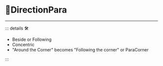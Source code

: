 # 🔻<via>DirectionPara</via>

---

<!-- =================================================== -->
<!-- =================================================== -->
<!-- =================================================== -->
<!-- =================================================== -->
<!-- =================================================== -->
::: details 🛠

- Beside or Following
- Concentric
- "Around the Corner" becomes "Following the corner" or ParaCorner

:::
